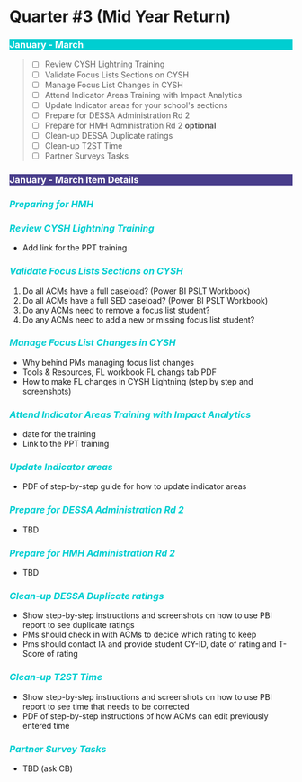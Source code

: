 # Quarter #3 (Mid Year Return)

<body><h3 style="background-color:darkturquoise;"><c style="color:white;">January - March</h3></body>

>- [ ] Review CYSH Lightning Training
>- [ ] Validate Focus Lists Sections on CYSH
>- [ ] Manage Focus List Changes in CYSH
>- [ ] Attend Indicator Areas Training with Impact Analytics
>- [ ] Update Indicator areas for your school's sections
>- [ ] Prepare for DESSA Administration Rd 2
>- [ ] Prepare for HMH Administration Rd 2 **optional**
>- [ ] Clean-up DESSA Duplicate ratings
>- [ ] Clean-up T2ST Time
>- [ ] Partner Surveys Tasks

<body><h3 style="background-color:darkslateblue;"><c style="color:white">January - March Item Details</h3></body>

<h3><p style="color:darkturquoise"><i> Preparing for HMH </i></p></h3>

<h3><p style="color:darkturquoise"><i> Review CYSH Lightning Training </i></p></h3>

- Add link for the PPT training

<h3><p style="color:darkturquoise"><i> Validate Focus Lists Sections on CYSH </i></p></h3>

1. Do all ACMs have a full caseload? (Power BI PSLT Workbook)
2. Do all ACMs have a full SED caseload? (Power BI PSLT Workbook)
3. Do any ACMs need to remove a focus list student?
4. Do any ACMs need to add a new or missing focus list student?

<h3><p style="color:darkturquoise"><i> Manage Focus List Changes in CYSH </i></p></h3>

- Why behind PMs managing focus list changes
- Tools & Resources, FL workbook FL changs tab PDF
- How to make FL changes in CYSH Lightning (step by step and screenshpts)

<h3><p style="color:darkturquoise"><i> Attend Indicator Areas Training with Impact Analytics </i></p></h3>

- date for the training
- Link to the PPT training

<h3><p style="color:darkturquoise"><i> Update Indicator areas </i></p></h3>

- PDF of step-by-step guide for how to update indicator areas

<h3><p style="color:darkturquoise"><i> Prepare for DESSA Administration Rd 2 </i></p></h3>

- TBD

<h3><p style="color:darkturquoise"><i> Prepare for HMH Administration Rd 2 </i></p></h3>

- TBD 

<h3><p style="color:darkturquoise"><i> Clean-up DESSA Duplicate ratings </i></p></h3>

- Show step-by-step instructions and screenshots on how to use PBI report to see duplicate ratings
- PMs should check in with ACMs to decide which rating to keep
- Pms should contact IA and provide student CY-ID, date of rating and T-Score of rating

<h3><p style="color:darkturquoise"><i> Clean-up T2ST Time </i></p></h3>

- Show step-by-step instructions and screenshots on how to use PBI report to see time that needs to be corrected
- PDF of step-by-step instructions of how ACMs can edit previously entered time

<h3><p style="color:darkturquoise"><i> Partner Survey Tasks </i></p></h3>

- TBD (ask CB)